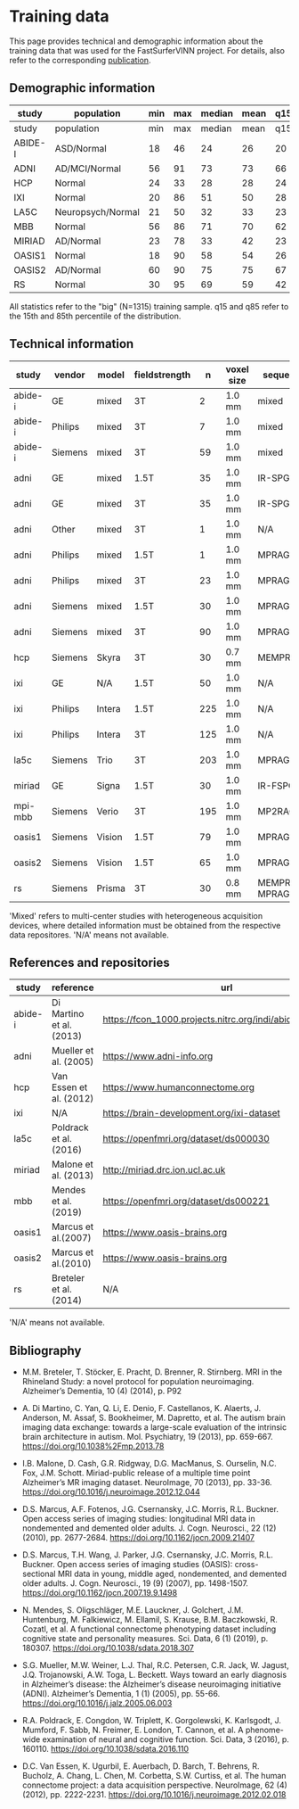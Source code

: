 # Training data

This page provides technical and demographic information about the training data that was used for the FastSurferVINN project.
For details, also refer to the corresponding [publication](https://doi.org/10.1016/j.neuroimage.2022.118933).

## Demographic information

study | population | min | max | median | mean | q15 | q85 | female | total | region
-- | -- | -- | -- | -- | -- | -- | -- | -- | -- | --
study | population | min | max | median | mean | q15 | q85 | female | total | region
ABIDE-I | ASD/Normal | 18 | 46 | 24 | 26 | 20 | 32 | 34 | 68 | Europe, NorthAmerica
ADNI | AD/MCI/Normal | 56 | 91 | 73 | 73 | 66 | 80 | 106 | 215 | NorthAmerica
HCP | Normal | 24 | 33 | 28 | 28 | 24 | 33 | 15 | 30 | NorthAmerica
IXI | Normal | 20 | 86 | 51 | 50 | 28 | 68 | 204 | 400 | Europe
LA5C | Neuropsych/Normal | 21 | 50 | 32 | 33 | 23 | 46 | 102 | 203 | NorthAmerica
MBB | Normal | 56 | 86 | 71 | 70 | 62 | 76 | 15 | 30 | Europe
MIRIAD | AD/Normal | 23 | 78 | 33 | 42 | 23 | 68 | 96 | 195 | Europe
OASIS1 | Normal | 18 | 90 | 58 | 54 | 26 | 75 | 39 | 79 | NorthAmerica
OASIS2 | AD/Normal | 60 | 90 | 75 | 75 | 67 | 83 | 32 | 65 | NorthAmerica
RS | Normal | 30 | 95 | 69 | 59 | 42 | 76 | 15 | 30 | Europe

All statistics refer to the "big" (N=1315) training sample. q15 and q85 refer to the 15th and 85th percentile of the distribution.


## Technical information

study | vendor | model | fieldstrength | n | voxel size | sequence
--  | --  | --  | --  | --  | --  | --  
abide-i | GE | mixed | 3T | 2 | 1.0 mm | mixed
abide-i | Philips | mixed | 3T | 7 | 1.0 mm | mixed
abide-i | Siemens | mixed | 3T | 59 | 1.0 mm | mixed
adni | GE | mixed | 1.5T | 35 | 1.0 mm | IR-SPGR
adni | GE | mixed | 3T | 35 | 1.0 mm | IR-SPGR
adni | Other | mixed | 3T | 1 | 1.0 mm | N/A
adni | Philips | mixed | 1.5T | 1 | 1.0 mm | MPRAGE
adni | Philips | mixed | 3T | 23 | 1.0 mm | MPRAGE
adni | Siemens | mixed | 1.5T | 30 | 1.0 mm | MPRAGE
adni | Siemens | mixed | 3T | 90 | 1.0 mm | MPRAGE
hcp | Siemens | Skyra | 3T | 30 | 0.7 mm | MEMPRAGE
ixi | GE | N/A | 1.5T | 50 | 1.0 mm | N/A
ixi | Philips | Intera | 1.5T | 225 | 1.0 mm | N/A
ixi | Philips | Intera | 3T | 125 | 1.0 mm | N/A
la5c | Siemens | Trio | 3T | 203 | 1.0 mm | MPRAGE
miriad | GE | Signa | 1.5T | 30 | 1.0 mm | IR-FSPGR
mpi-mbb | Siemens | Verio | 3T | 195 | 1.0 mm | MP2RAGE
oasis1 | Siemens | Vision | 1.5T | 79 | 1.0 mm | MPRAGE
oasis2 | Siemens | Vision | 1.5T | 65 | 1.0 mm | MPRAGE
rs | Siemens | Prisma | 3T | 30 | 0.8 mm | MEMPRAGE, MPRAGE

'Mixed' refers to multi-center studies with heterogeneous acquisition devices, where detailed information must be obtained from the respective data repositores. 'N/A' means not available.


## References and repositories

study | reference | url
--  | --  | --  
abide-i | Di Martino et al. (2013) | https://fcon_1000.projects.nitrc.org/indi/abide/abide_I.html
adni | Mueller et al. (2005) | https://www.adni-info.org
hcp | Van Essen et al. (2012) | https://www.humanconnectome.org
ixi | N/A | https://brain-development.org/ixi-dataset
la5c | Poldrack et al. (2016)  | https://openfmri.org/dataset/ds000030
miriad | Malone et al. (2013) | http://miriad.drc.ion.ucl.ac.uk
mbb | Mendes et al. (2019) | https://openfmri.org/dataset/ds000221
oasis1 | Marcus et al.(2007) | https://www.oasis-brains.org
oasis2 | Marcus et al.(2010) | https://www.oasis-brains.org
rs | Breteler et al. (2014) | N/A

'N/A' means not available.


## Bibliography

- M.M. Breteler, T. Stöcker, E. Pracht, D. Brenner, R. Stirnberg. MRI in the Rhineland Study: a novel protocol for population neuroimaging. Alzheimer’s Dementia, 10 (4) (2014), p. P92

- A. Di Martino, C. Yan, Q. Li, E. Denio, F. Castellanos, K. Alaerts, J. Anderson, M. Assaf, S. Bookheimer, M. Dapretto, et al. The autism brain imaging data exchange: towards a large-scale evaluation of the intrinsic brain architecture in autism. Mol. Psychiatry, 19 (2013), pp. 659-667. https://doi.org/10.1038%2Fmp.2013.78

- I.B. Malone, D. Cash, G.R. Ridgway, D.G. MacManus, S. Ourselin, N.C. Fox, J.M. Schott. Miriad-public release of a multiple time point Alzheimer’s MR imaging dataset. NeuroImage, 70 (2013), pp. 33-36. https://doi.org/10.1016/j.neuroimage.2012.12.044

- D.S. Marcus, A.F. Fotenos, J.G. Csernansky, J.C. Morris, R.L. Buckner. Open access series of imaging studies: longitudinal MRI data in nondemented and demented older adults. J. Cogn. Neurosci., 22 (12) (2010), pp. 2677-2684. https://doi.org/10.1162/jocn.2009.21407

- D.S. Marcus, T.H. Wang, J. Parker, J.G. Csernansky, J.C. Morris, R.L. Buckner. Open access series of imaging studies (OASIS): cross-sectional MRI data in young, middle aged, nondemented, and demented older adults. J. Cogn. Neurosci., 19 (9) (2007), pp. 1498-1507. https://doi.org/10.1162/jocn.2007.19.9.1498

- N. Mendes, S. Oligschläger, M.E. Lauckner, J. Golchert, J.M. Huntenburg, M. Falkiewicz, M. Ellamil, S. Krause, B.M. Baczkowski, R. Cozatl, et al. A functional connectome phenotyping dataset including cognitive state and personality measures. Sci. Data, 6 (1) (2019), p. 180307. https://doi.org/10.1038/sdata.2018.307

- S.G. Mueller, M.W. Weiner, L.J. Thal, R.C. Petersen, C.R. Jack, W. Jagust, J.Q. Trojanowski, A.W. Toga, L. Beckett. Ways toward an early diagnosis in Alzheimer’s disease: the Alzheimer’s disease neuroimaging initiative (ADNI). Alzheimer’s Dementia, 1 (1) (2005), pp. 55-66. https://doi.org/10.1016/j.jalz.2005.06.003

- R.A. Poldrack, E. Congdon, W. Triplett, K. Gorgolewski, K. Karlsgodt, J. Mumford, F. Sabb, N. Freimer, E. London, T. Cannon, et al. A phenome-wide examination of neural and cognitive function. Sci. Data, 3 (2016), p. 160110. https://doi.org/10.1038/sdata.2016.110

- D.C. Van Essen, K. Ugurbil, E. Auerbach, D. Barch, T. Behrens, R. Bucholz, A. Chang, L. Chen, M. Corbetta, S.W. Curtiss, et al. The human connectome project: a data acquisition perspective. NeuroImage, 62 (4) (2012), pp. 2222-2231. https://doi.org/10.1016/j.neuroimage.2012.02.018
